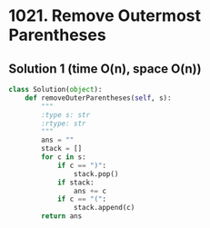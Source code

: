 # 1021. Remove Outermost Parentheses

## Solution 1 (time O(n), space O(n))

```python
class Solution(object):
    def removeOuterParentheses(self, s):
        """
        :type s: str
        :rtype: str
        """
        ans = ""
        stack = []
        for c in s:
            if c == ")":
                stack.pop()
            if stack:
                ans += c
            if c == "(":
                stack.append(c)
        return ans
```
